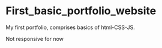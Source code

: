 # First_basic_portfolio_website
My first portfolio, comprises basics of html-CSS-JS.

Not responsive for now
